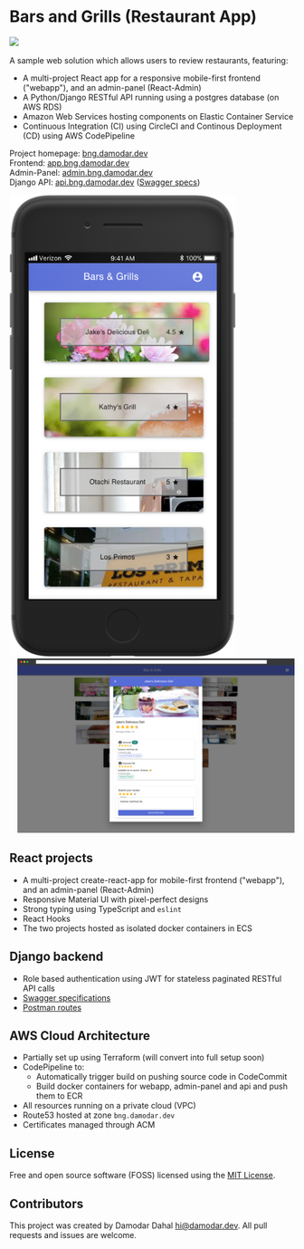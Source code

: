 # Bars and Grills (Restaurant App)

[![](https://circleci.com/gh/damo-da/bars-and-grills.svg?style=svg)](<https://circleci.com/gh/damo-da/bars-and-grills>)

A sample web solution which allows users to review restaurants, featuring:

* A multi-project React app for a responsive mobile-first frontend ("webapp"), and an admin-panel (React-Admin)
* A Python/Django RESTful API running using a postgres database (on AWS RDS)
* Amazon Web Services hosting components on Elastic Container Service
* Continuous Integration (CI) using CircleCI and Continous Deployment (CD) using AWS CodePipeline

Project homepage: [bng.damodar.dev](https://bng.damodar.dev)\
Frontend: [app.bng.damodar.dev](https://app.bng.damodar.dev)\
Admin-Panel: [admin.bng.damodar.dev](https://admin.bng.damodar.dev)\
Django API: [api.bng.damodar.dev](https://api.bng.damodar.dev) ([Swagger specs](https://api.bng.damodar.dev/api/swagger))

<div style="display: flex; flex-wrap: wrap;">
 <div style="flex: 1 1 300px;margin-top: auto;margin-bottom: auto;margin-right: 1em;"><img src="./app/screenshots/iphone.png" width="100%" style="max-width: 400px;" /></div>
 <div style="flex: 1 1 500px;margin-top: auto;margin-bottom: auto;margin-left: 1em;"><img src="./app/screenshots/desktop.png" width="100%" /></div>
</div>


## React projects
* A multi-project create-react-app for mobile-first frontend ("webapp"), and an admin-panel (React-Admin)
* Responsive Material UI with pixel-perfect designs
* Strong typing using TypeScript and `eslint`
* React Hooks
* The two projects hosted as isolated docker containers in ECS

## Django backend
* Role based authentication using JWT for stateless paginated RESTful API calls
* [Swagger specifications](https://api.bng.damodar.dev/api/swagger)
* [Postman routes](https://www.getpostman.com/collections/ddc8f21db248ec42dd03)

## AWS Cloud Architecture
* Partially set up using Terraform (will convert into full setup soon)
* CodePipeline to:
  * Automatically trigger build on pushing source code in CodeCommit
  * Build docker containers for webapp, admin-panel and api and push them to ECR
* All resources running on a private cloud (VPC)
* Route53 hosted at zone `bng.damodar.dev`
* Certificates managed through ACM

## License
Free and open source software (FOSS) licensed using the [MIT License](./LICENSE.txt).

## Contributors
This project was created by Damodar Dahal <hi@damodar.dev>. All pull requests and issues are welcome.
